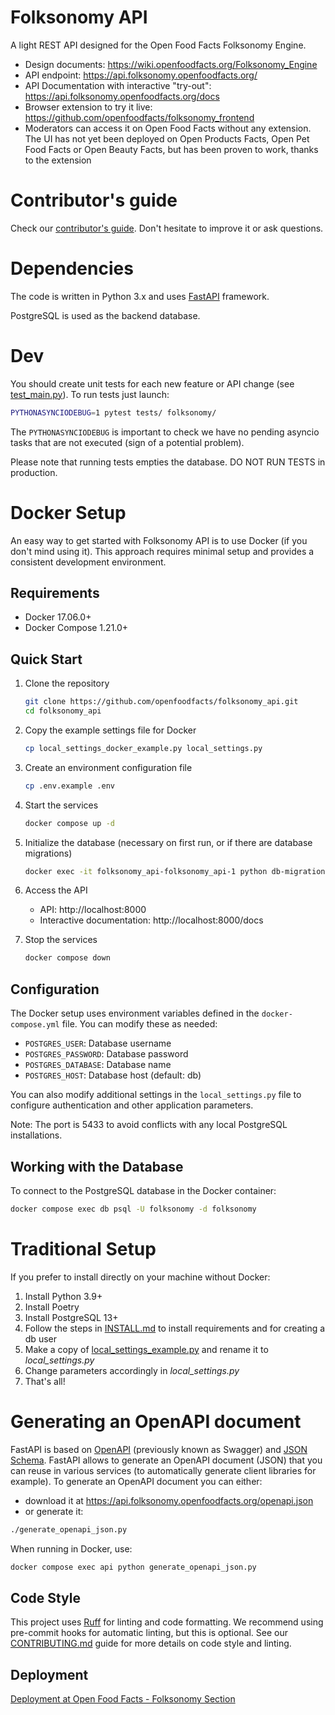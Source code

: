 # Folksonomy API
A light REST API designed for the Open Food Facts Folksonomy Engine.

* Design documents: https://wiki.openfoodfacts.org/Folksonomy_Engine
* API endpoint: https://api.folksonomy.openfoodfacts.org/
* API Documentation with interactive "try-out": https://api.folksonomy.openfoodfacts.org/docs
* Browser extension to try it live: https://github.com/openfoodfacts/folksonomy_frontend
* Moderators can access it on Open Food Facts without any extension. The UI has not yet been deployed on Open Products Facts, Open Pet Food Facts or Open Beauty Facts, but has been proven to work, thanks to the extension


# Contributor's guide

Check our [contributor's guide](./CONTRIBUTING.md). Don't hesitate to improve it or ask questions.

# Dependencies

The code is written in Python 3.x and uses [FastAPI](https://fastapi.tiangolo.com/) framework.

PostgreSQL is used as the backend database.

# Dev

You should create unit tests for each new feature or API change (see [test_main.py](https://github.com/openfoodfacts/folksonomy_api/blob/main/tests/test_main.py)).
To run tests just launch:
```bash
PYTHONASYNCIODEBUG=1 pytest tests/ folksonomy/
```
The `PYTHONASYNCIODEBUG` is important to check we have no pending asyncio tasks that are not executed
(sign of a potential problem).

Please note that running tests empties the database. DO NOT RUN TESTS in production.

# Docker Setup

An easy way to get started with Folksonomy API is to use Docker (if you don't mind using it). This approach requires minimal setup and provides a consistent development environment.

## Requirements
- Docker 17.06.0+
- Docker Compose 1.21.0+

## Quick Start

1. Clone the repository
   ```bash
   git clone https://github.com/openfoodfacts/folksonomy_api.git
   cd folksonomy_api
   ```

2. Copy the example settings file for Docker
   ```bash
   cp local_settings_docker_example.py local_settings.py
   ```

4. Create an environment configuration file
   ```bash
   cp .env.example .env
   ```

5. Start the services
   ```bash
   docker compose up -d
   ```

6. Initialize the database (necessary on first run, or if there are database migrations)
   ```bash
   docker exec -it folksonomy_api-folksonomy_api-1 python db-migration.py
   ```

7. Access the API
   - API: http://localhost:8000
   - Interactive documentation: http://localhost:8000/docs

8. Stop the services
   ```bash
   docker compose down
   ```



## Configuration

The Docker setup uses environment variables defined in the `docker-compose.yml` file. You can modify these as needed:

- `POSTGRES_USER`: Database username
- `POSTGRES_PASSWORD`: Database password  
- `POSTGRES_DATABASE`: Database name
- `POSTGRES_HOST`: Database host (default: db)

You can also modify additional settings in the `local_settings.py` file to configure authentication and other application parameters.

Note: The port is 5433 to avoid conflicts with any local PostgreSQL installations.

## Working with the Database

To connect to the PostgreSQL database in the Docker container:

```bash
docker compose exec db psql -U folksonomy -d folksonomy
```


# Traditional Setup

If you prefer to install directly on your machine without Docker:

1. Install Python 3.9+
2. Install Poetry
3. Install PostgreSQL 13+
4. Follow the steps in [INSTALL.md](https://github.com/openfoodfacts/folksonomy_api/blob/main/INSTALL.md) to install requirements and for creating a db user
5. Make a copy of [local_settings_example.py](https://github.com/openfoodfacts/folksonomy_api/blob/main/local_settings_example.py) and rename it to *local_settings.py*
6. Change parameters accordingly in *local_settings.py*
7. That's all!

# Generating an OpenAPI document

FastAPI is based on [OpenAPI](https://github.com/OAI/OpenAPI-Specification) (previously known as Swagger) and [JSON Schema](https://json-schema.org/). FastAPI allows to generate an OpenAPI document (JSON) that you can reuse in various services (to automatically generate client libraries for example). To generate an OpenAPI document you can either:
* download it at https://api.folksonomy.openfoodfacts.org/openapi.json
* or generate it:
```bash
./generate_openapi_json.py
```

When running in Docker, use:
```bash
docker compose exec api python generate_openapi_json.py
```

## Code Style

This project uses [Ruff](https://github.com/astral-sh/ruff) for linting and code formatting.
We recommend using pre-commit hooks for automatic linting, but this is optional.
See our [CONTRIBUTING.md](CONTRIBUTING.md) guide for more details on code style and linting.

## Deployment

[Deployment at Open Food Facts - Folksonomy Section](https://openfoodfacts.github.io/openfoodfacts-infrastructure/folksonomy/)
